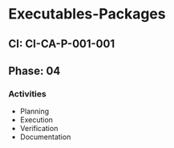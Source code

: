 # Executables-Packages

## CI: CI-CA-P-001-001
## Phase: 04

### Activities
- Planning
- Execution
- Verification
- Documentation
